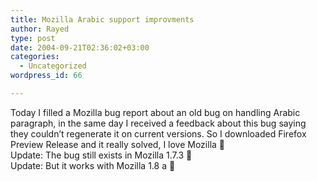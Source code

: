 ```yaml
---
title: Mozilla Arabic support improvments
author: Rayed
type: post
date: 2004-09-21T02:36:02+03:00
categories:
  - Uncategorized
wordpress_id: 66

---
```

<div style="clear:both;"></div>
<p>Today I filled a Mozilla bug report about an old bug on handling Arabic paragraph, in the same day I received a feedback about this bug saying they couldn&#8217;t regenerate it on current versions. So I downloaded Firefox Preview Release and it really solved, I love Mozilla 🙂<br />Update: The bug still exists in Mozilla 1.7.3 🙁<br />Update: But it works with Mozilla 1.8 a 🙂</p>
<div style="clear:both; padding-bottom: 0.25em;"></div>
